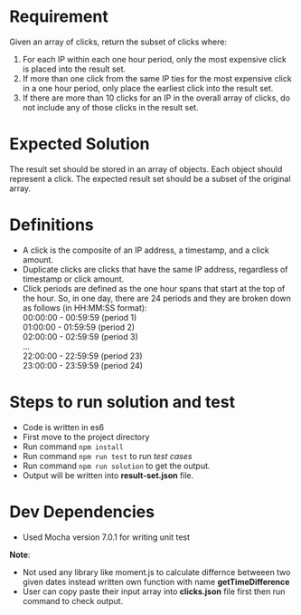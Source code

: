 # Requirement

Given an array of clicks, return the subset of clicks where:
1. For each IP within each one hour period, only the most expensive click is placed into the
result set.
2. If more than one click from the same IP ties for the most expensive click in a one hour
period, only place the earliest click into the result set.
3. If there are more than 10 clicks for an IP in the overall array of clicks, do not include any
of those clicks in the result set.

# Expected Solution

The result set should be stored in an array of objects. Each object should represent a click. The expected result set should be a subset of the original array.

# Definitions

- A click is the composite of an IP address, a timestamp, and a click amount.
- Duplicate clicks are clicks that have the same IP address, regardless of timestamp or
click amount.
- Click periods are defined as the one hour spans that start at the top of the hour. So, in
one day, there are 24 periods and they are broken down as follows (in HH:MM:SS format): <br>
00:00:00 - 00:59:59 (period 1) <br> 
01:00:00 - 01:59:59 (period 2) <br>
02:00:00 - 02:59:59 (period 3) <br>
... <br>
22:00:00 - 22:59:59 (period 23) <br> 
23:00:00 - 23:59:59 (period 24)

# Steps to run solution and test

- Code is written in es6
- First move to the project directory 
- Run command `npm install`
- Run command `npm run test` to run *test cases*
- Run command `npm run solution` to get the output.
- Output will be written into **result-set.json** file.

# Dev Dependencies

- Used Mocha version 7.0.1 for writing unit test

**Note**: 

- Not used any library like moment.js to calculate differnce betweeen two given dates instead written own function with name **getTimeDifference**
- User can copy paste their input  array into **clicks.json** file first then run command to check output.
